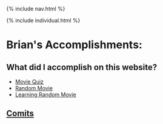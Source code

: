 {% include nav.html %}

{% include individual.html %}

# Brian's Accomplishments:
## What did I accomplish on this website?

* [Movie Quiz](https://github.com/PunarvasuS/PopcornCritics/blob/main/templates/pages/quiz.html)
* [Random Movie](https://github.com/AkhilNandhakumar/Guython/blob/main/templates/popcornpages/random.html)
* [Learning Random Movie](https://github.com/AkhilNandhakumar/Guython/blob/main/templates/popcornpages/nowplayingL.html)

## [Comits](https://github.com/AkhilNandhakumar/Guython/commits?author=BrianZhang2016)
